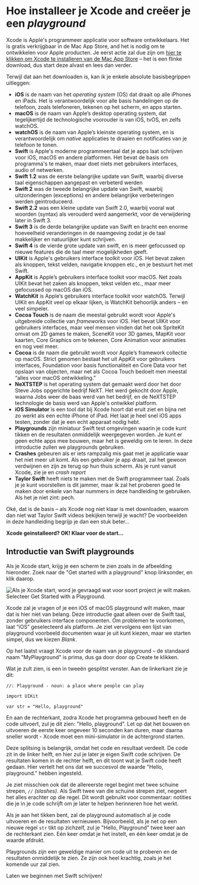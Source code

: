 # Hoe installeer je Xcode and creëer je een _playground_

Xcode is Apple's programmeer applicatie voor software ontwikkelaars. Het is gratis verkrijgbaar in de Mac App Store, and het is nodig om te ontwikkelen voor Apple producten. Je eerst actie zal due zijn om [hier te klikken om Xcode te installeren van de Mac App Store](https://itunes.apple.com/us/app/xcode/id497799835?mt=12&at=10l8cn&ct=hws) – het is een flinke download, dus start deze alvast en lees dan verder.

Terwijl dat aan het downloaden is, kan ik je enkele absolute basisbegrippen uitleggen:

- **iOS** is de naam van het _operating system_ (OS) dat draait op alle iPhones en iPads. Het is verantwoordelijk voor alle basis handelingen op de telefoon, zoals telefoneren, tekenen op het scherm, en apps starten.
- **macOS** is de naam van Apple’s desktop operating system, dat tegelijkertijd de technologische voorouder is van iOS, tvOS, en zelfs watchOS.
- **watchOS** is de naam van Apple’s kleinste operating system, en is verantwoordelijk om _native_ applicaties te draaien en notificaties van je telefoon te tonen.
- **Swift** is Apple's moderne programmeertaal dat je apps laat schrijven voor iOS, macOS en andere platformen. Het bevat de basis om programma's te maken, maar doet niets met gebruikers interfaces, audio of netwerken.
- **Swift 1.2** was de eerste belangrijke update van Swift, waarbij diverse taal eigenschappen aangepast en verbeterd werden
- **Swift 2** was de tweede belangrijke update van Swift, waarbij uitzonderingen (exceptions) en andere belangrijke verbeteringen werden geintroduceerd.
- **Swift 2.2** was een kleine update van Swift 2.0, waarbij vooral wat woorden (syntax) als verouderd werd aangemerkt, voor de verwijdering later in Swift 3.
- **Swift 3** is de derde belangrijke update van Swift en bracht een enorme hoeveelheid veranderingen in de naamgeving zodat je de taal makkelijker en natuurlijker kunt schrijven.
- **Swift 4** is de vierde grote update van swift, en is meer gefocussed op nieuwe features die de taal meer mogelijkheden geeft.
- **UIKit** is Apple's gebruikers interface toolkit voor iOS. Het bevat zaken als knoppen, tekst velden, navigatie knoppen etc., en je bestuurt het met Swift.
- **AppKit** is Apple’s gebruikers interface toolkit voor macOS. Net zoals UIKit bevat het zaken als knoppen, tekst velden etc., maar meer gefocussed op macOS dan iOS.
- **WatchKit** is Apple’s gebruikers interface toolkit voor watchOS. Terwijl UIKit en AppKit veel op elkaar lijken, is WatchKit behoorlijk anders – en veel simpeler.
- **Cocoa Touch** is de naam die meestal gebruikt wordt voor Apple's uitgebreide collectie van _frameworks_ voor iOS. Het bevat UIKit voor gebruikers interfaces, maar veel mensen vinden dat het ook SpriteKit omvat om 2D games te maken, SceneKit voor 3D games, MapKit voor kaarten, Core Graphics om te tekenen, Core Animation voor animaties en nog veel meer.
- **Cocoa** is de naam die gebruikt wordt voor Apple’s framework collectie op macOS. Strict genomen bestaat het uit AppKit voor gebruikers interfaces, Foundation voor basis functionaliteit en Core Data voor het opslaan van objecten, maar net als Cocoa Touch bedoelt men meestal “alles voor macOS ontwikkeling.”
- **NeXTSTEP** is het operating system dat gemaakt werd door het door Steve Jobs opgerichte bedrijf NeXT. Het werd gekocht door Apple, waarna Jobs weer de baas werd van het bedrijf, en de NeXTSTEP technologie de basis werd van Apple's ontwikkel platform.
- **iOS Simulator** is een tool dat bij Xcode hoort dat eruit ziet en bijna net zo werkt als een echte iPhone of iPad. Het laat je heel snel iOS apps testen, zonder dat je een echt apparaat nodig hebt.
- **Playgrounds** zijn miniatuur Swift test omgevingen waarin je code kunt tikken en de resultaten onmiddelijk weergegeven worden. Je kunt er geen echte apps mee bouwen, maar het is geweldig om te leren. In deze introductie zullen we playgrounds gebruiken.
- **Crashes** gebeuren als er iets rampzalig mis gaat met je applicatie waar het niet meer uit komt. Als een gebruiker je app draait, zal het gewoon verdwijnen en zijn ze terug op hun thuis scherm. Als je runt vanuit Xcode, zie je en _crash report_
- **Taylor Swift** heeft niets te maken met de Swift programmeer taal. Zoals je je kunt voorstellen is dit jammer, maar ik zal het proberen goed te maken door enkele van haar nummers in deze handleiding te gebruiken. Als het je niet zint: pech.

Oké, dat is de basis – als Xcode nog niet klaar is met downloaden, waarom dan niet wat Taylor Swift videos bekijken terwijl je wacht? De voorbeelden in deze handleiding begrijp je dan een stuk beter…

**Xcode geinstalleerd? OK! Klaar voor de start…**

## Introductie van Swift playgrounds

Als je Xcode start, krijg je een scherm te zien zoals in de afbeelding hieronder. Zoek naar de "Get started with a playground" knop linksonder, en klik daarop. 

![Als je Xcode start, word je gevraagd wat voor soort project je wilt maken. Selecteer Get Started with a Playground.](0-1.png)

Xcode zal je vragen of je een iOS of macOS playground wilt maken, maar dat is hier niet van belang. Deze introductie gaat alleen over de Swift taal, zonder gebruikers interface componenten. Om problemen te voorkomen, laat “iOS” geselecteerd als platform. Je ziet vervolgens een lijst van playground voorbeeld documenten waar je uit kunt kiezen, maar we starten simpel, dus we kiezen _Blank_.

Op het laatst vraagt Xcode voor de naam van je playground – de standaard naam "MyPlayground" is prima, dus ga door door op Create te klikken.

Wat je zult zien, is een in tweeën gesplitst venster. Aan de linkerkant zie je dit:

    //: Playground - noun: a place where people can play

    import UIKit

    var str = "Hello, playground"

En aan de rechterkant, zodra Xcode het programma gebouwd heeft en de code uitvoert, zul je dit zien: "Hello, playground". Let op dat het bouwen en uitvoeren de eerste keer ongeveer 10 seconden kan duren, maar daarna sneller wordt - Xcode moet een mini-simulator in de achtergrond starten.

Deze splitsing is belangrijk, omdat het code en resultaat verdeelt. De code zit in de linker helft, en hier zul je later je eigen Swift code schrijven. De resultaten komen in de rechter helft, en dit toont wat je Swift code heeft gedaan. Hier vertelt het ons dat we succesvol de waarde "Hello, playground." hebben ingesteld.

Je ziet misschien ook dat de allereerste regel begint met twee schuine strepen, `//` _(slashes)_. Als Swift twee van die schuine strepen ziet, negeert het alles erachter op die regel. Dit wordt gebruikt voor commentaar: notities die je in je code schrijft om je later te helpen herinneren hoe het werkt.

Als je aan het tikken bent, zal de playground automatisch al je code uitvoeren en de resultaten vernieuwen. Bijvoorbeeld, als je net op een nieuwe regel `str` tikt op zichzelf, zul je  "Hello, Playground" twee keer aan de rechterkant zien. Eén keer omdat je het instelt, en één keer omdat je de waarde afdrukt.

Playgrounds zijn een geweldige manier om code uit te proberen en de resultaten onmiddelijk te zien. Ze zijn ook heel krachtig, zoals je het komende uur zal zien.

Laten we beginnen met Swift schrijven!

